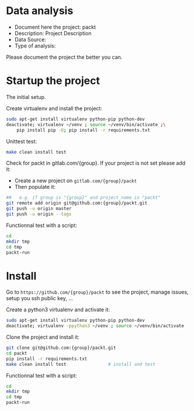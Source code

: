 # Data analysis
- Document here the project: packt
- Description: Project Description
- Data Source:
- Type of analysis:

Please document the project the better you can.

# Startup the project

The initial setup.

Create virtualenv and install the project:
```bash
sudo apt-get install virtualenv python-pip python-dev
deactivate; virtualenv ~/venv ; source ~/venv/bin/activate ;\
    pip install pip -U; pip install -r requirements.txt
```

Unittest test:
```bash
make clean install test
```

Check for packt in gitlab.com/{group}.
If your project is not set please add it:

- Create a new project on `gitlab.com/{group}/packt`
- Then populate it:

```bash
##   e.g. if group is "{group}" and project_name is "packt"
git remote add origin git@github.com:{group}/packt.git
git push -u origin master
git push -u origin --tags
```

Functionnal test with a script:

```bash
cd
mkdir tmp
cd tmp
packt-run
```

# Install

Go to `https://github.com/{group}/packt` to see the project, manage issues,
setup you ssh public key, ...

Create a python3 virtualenv and activate it:

```bash
sudo apt-get install virtualenv python-pip python-dev
deactivate; virtualenv -ppython3 ~/venv ; source ~/venv/bin/activate
```

Clone the project and install it:

```bash
git clone git@github.com:{group}/packt.git
cd packt
pip install -r requirements.txt
make clean install test                # install and test
```
Functionnal test with a script:

```bash
cd
mkdir tmp
cd tmp
packt-run
```
